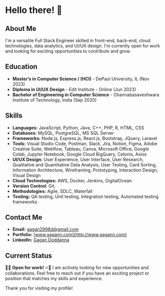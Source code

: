 # Hello there! 👋
## About Me
I'm a versatile Full Stack Engineer skilled in front-end, back-end, cloud technologies, data analytics, and UI/UX design. I'm currently open for work and looking for exciting opportunities to contribute and grow.

## Education
- **Master’s in Computer Science / (HCI)** - DePaul University, IL (Nov 2023)
- **Diploma in UI/UX Design** - Edit Institute - Online (Jun 2023)
- **Bachelor of Engineering in Computer Science** - Channabasaveshwara Institute of Technology, India (Sep 2020)

## Skills
- **Languages:** JavaScript, Python, Java, C++, PHP, R, HTML, CSS
- **Databases:** MySQL, PostgreSQL, MS SQL Server
- **Frameworks:** Node.js, Express.js, React.js, Bootstrap, JQuery, Laravel
- **Tools:** Visual Studio Code, Postman, Slack, Jira, Notion, Figma, Adobe Creative Suite, Webflow, Tableau, Canva, Microsoft Office, Google Colab, Jupyter Notebook, Google Cloud BigQuery, Celonis, Axios
- **UI/UX Design:** User Experience, User Interface, User Research, Qualitative and Quantitative Data Analysis, User Testing, Card Sorting, Information Architecture, Wireframing, Prototyping, Interaction Design, Visual Design
- **Cloud Technologies:** AWS, Docker, Jenkins, DigitalOcean
- **Version Control:** Git, 
- **Methodologies:** Agile, SDLC, Waterfall
- **Testing:** QA testing, Unit testing, Integration testing, Automated testing frameworks

## Contact Me
- **Email:** [gagan2998d@gmail.com](mailto:gagan2998d@gmail.com)
- **Portfolio:** [www.gagann.com](http://www.gagann.com)
- **LinkedIn:** [Gagan Doddanna](https://www.linkedin.com/in/gagan-doddanna-326988135)

## Current Status 
🚀🔥 **Open for work!** 🔥🚀 
I am actively looking for new opportunities and collaborations. Feel free to reach out if you have an exciting project or position that matches my skills and experience.

Thank you for visiting my profile!
